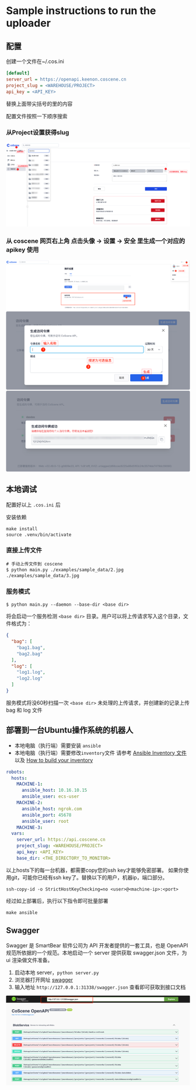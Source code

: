 # Sample instructions to run the uploader

## 配置
创建一个文件在~/.cos.ini

```ini
[default]
server_url = https://openapi.keenon.coscene.cn
project_slug = <WAREHOUSE/PROJECT>
api_key = <API_KEY>
```
替换上面带尖括号的里的内容

配置文件按照一下顺序搜索

### 从Project设置获得slug
![find slug](img/slug.png)

### 从 coscene 网页右上角 点击头像 -> 设置 -> 安全 里生成一个对应的 apikey 使用
![token1](img/token1.png)
![token2](img/token2.png)
![token3](img/token3.png)

## 本地调试

配置好以上 `.cos.ini` 后

安装依赖
```shell
make install
source .venv/bin/activate
```

### 直接上传文件
```shell
# 手动上传文件到 coscene
$ python main.py ./examples/sample_data/2.jpg ./examples/sample_data/3.jpg      
```

### 服务模式

```shell
$ python main.py --daemon --base-dir <base dir>
```

将会启动一个服务检测 `<base dir>` 目录。用户可以将上传请求写入这个目录，文件格式为：

```json
{
  "bag": [
    "bag1.bag",
    "bag2.bag"
  ],
  "log": [
    "log1.log",
    "log2.log"
  ]
}
```

服务模式将没60秒扫描一次 `<base dir>` 未处理的上传请求，并创建新的记录上传 bag 和 log 文件

## 部署到一台Ubuntu操作系统的机器人
- 本地电脑（执行端）需要安装 `ansible`
- 本地电脑（执行端）需要修改`inventory`文件
请参考 [Ansible Inventory 文件](https://ansible-tran.readthedocs.io/en/latest/docs/intro_inventory.html)
以及 [How to build your inventory](https://docs.ansible.com/ansible/latest/inventory_guide/intro_inventory.html)
```yaml
robots:
  hosts:
    MACHINE-1:
      ansible_host: 10.16.10.15
      ansible_user: ecs-user
    MACHINE-2:
      ansible_host: ngrok.com
      ansible_port: 45678
      ansible_user: root
    MACHINE-3:
  vars:
    server_url: https://api.coscene.cn
    project_slug: <WAREHOUSE/PROJECT>
    api_key: <API_KEY>
    base_dir: <THE_DIRECTORY_TO_MONITOR>
```
以上hosts下的每一台机器，都需要copy您的ssh key才能够免密部署。
如果你使用git，可能你已经有ssh key了。替换以下的用户，机器ip，端口部分。
```shell
ssh-copy-id -o StrictHostKeyChecking=no <user>@<machine-ip>:<port>
```
经过如上部署后，执行以下指令即可批量部署
```shell
make ansible
```

## Swagger
Swagger 是 SmartBear 软件公司为 API 开发者提供的一套工具，也是 OpenAPI 规范所依据的一个规范。本地启动一个 server 提供获取 swagger.json 文件，为 ui 渲染做文件准备。

1. 启动本地 server，`python server.py` 
2. 浏览器打开网址 [swagger](https://petstore.swagger.io/)
3. 输入地址 `http://127.0.0.1:31338/swagger.json` 查看即可获取到接口文档

![swagger](img/swagger.png)
